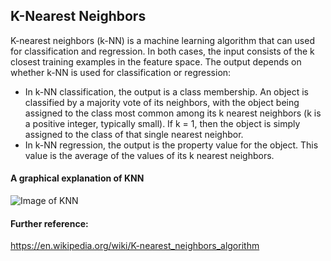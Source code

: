## K-Nearest Neighbors
K-nearest neighbors (k-NN) is a machine learning algorithm that can used for classification and regression.
In both cases, the input consists of the k closest training examples in the feature space. The output depends on whether k-NN is used for classification or regression:
 * In k-NN classification, the output is a class membership. An object is classified by a majority vote of its neighbors, with the object being assigned to the class most common among its k nearest neighbors (k is a positive integer, typically small). If k = 1, then the object is simply assigned to the class of that single nearest neighbor.
 * In k-NN regression, the output is the property value for the object. This value is the average of the values of its k nearest neighbors.

#### A graphical explanation of KNN
![Image of KNN](https://cdn-images-1.medium.com/max/960/0*Sk18h9op6uK9EpT8.)

#### Further reference:
https://en.wikipedia.org/wiki/K-nearest_neighbors_algorithm
